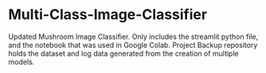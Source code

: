 # Multi-Class-Image-Classifier
 Updated Mushroom Image Classifier. Only includes the streamlit python file, and the notebook that was used in Google Colab.  Project Backup repository holds the dataset and log data generated from the creation of multiple models.  
